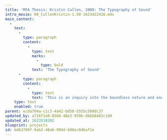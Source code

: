 ```yaml
---
title: 'MFA Thesis: Kristin Cullen, 2000: The Typography of Sound'
intro_movie: 00_CullenKristin-1.50-1623422416.m4v
main_content:
  -
    text:
      -
        type: paragraph
        content:
          -
            type: text
            marks:
              -
                type: bold
            text: 'The Typography of Sound'
      -
        type: paragraph
        content:
          -
            type: text
            text: 'This is an inquiry into the boundless nature and energy of language. It is an imaginative journey, illustrating the ways we communicate through language – aurally, orally, and visually. It transforms the experience of sound into typographic form – it propels the typographic word into aural existence. In various projects ranging from purely typographic studies to animated media the rhythm of language is activated, capturing the essence of sight and sound; as a result, the spoken and written word are experienced more vividly.'
    type: text
    enabled: true
parent: ecda704a-c1c3-4a42-b058-5555c500dc37
updated_by: a726f1e0-85b0-48e3-939b-db6b8482c1d0
updated_at: 1623510392
blueprint: projects
id: bd63789f-9ab2-48a6-99dd-608ec0d6af1e
---
```

